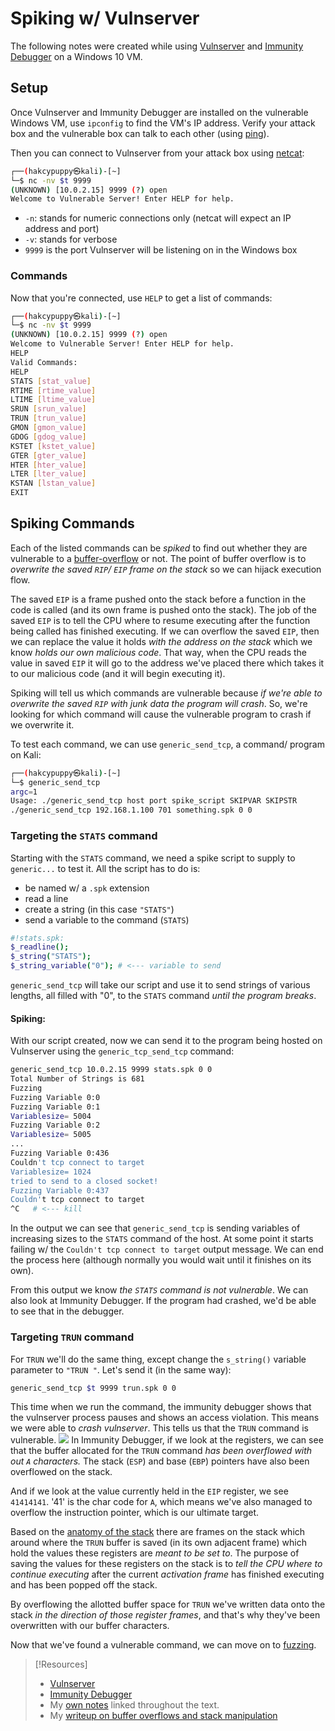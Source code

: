 
# Spiking w/ Vulnserver
The following notes were created while using [Vulnserver](https://thegreycorner.com/vulnserver.html) and [Immunity Debugger](https://www.immunityinc.com/products/debugger/) on a Windows 10 VM.
## Setup
Once Vulnserver and Immunity Debugger are installed on the vulnerable Windows VM, use `ipconfig` to find the VM's IP address. Verify your attack box and the vulnerable box can talk to each other (using [ping](/CLI-tools/ping.md)).

Then you can connect to Vulnserver from your attack box using [netcat](/cybersecurity/tools/exploitation/netcat.md):
```bash
┌──(hakcypuppy㉿kali)-[~]
└─$ nc -nv $t 9999
(UNKNOWN) [10.0.2.15] 9999 (?) open
Welcome to Vulnerable Server! Enter HELP for help.
```
- `-n`: stands for numeric connections only (netcat will expect an IP address and port)
- `-v`: stands for verbose
- `9999` is the port Vulnserver will be listening on in the Windows box
### Commands
Now that you're connected, use `HELP` to get a list of commands:
```bash
┌──(hakcypuppy㉿kali)-[~]
└─$ nc -nv $t 9999
(UNKNOWN) [10.0.2.15] 9999 (?) open
Welcome to Vulnerable Server! Enter HELP for help.
HELP
Valid Commands:
HELP
STATS [stat_value]
RTIME [rtime_value]
LTIME [ltime_value]
SRUN [srun_value]
TRUN [trun_value]
GMON [gmon_value]
GDOG [gdog_value]
KSTET [kstet_value]
GTER [gter_value]
HTER [hter_value]
LTER [lter_value]
KSTAN [lstan_value]
EXIT
```
## Spiking Commands
Each of the listed commands can be *spiked* to find out whether they are vulnerable to a [buffer-overflow](/cybersecurity/TTPs/exploitation/binary-exploitation/buffer-overflow.md) or not. The point of buffer overflow is to *overwrite the saved `RIP`/ `EIP` frame on the stack* so we can hijack execution flow.

The saved `EIP` is a frame pushed onto the stack before a function in the code is called (and its own frame is pushed onto the stack). The job of the saved `EIP` is to tell the CPU where to resume executing after the function being called has finished executing. If we can overflow the saved `EIP`, then we can replace the value it holds *with the address on the stack* which we know *holds our own malicious code*. That way, when the CPU reads the value in saved `EIP` it will go to the address we've placed there which takes it to our malicious code (and it will begin executing it).

Spiking will tell us which commands are vulnerable because *if we're able to overwrite the saved `RIP` with junk data the program will crash*. So, we're looking for which command will cause the vulnerable program to crash if we overwrite it. 

To test each command, we can use `generic_send_tcp`, a command/ program on Kali:
```bash
┌──(hakcypuppy㉿kali)-[~]
└─$ generic_send_tcp
argc=1
Usage: ./generic_send_tcp host port spike_script SKIPVAR SKIPSTR
./generic_send_tcp 192.168.1.100 701 something.spk 0 0
```
### Targeting the `STATS` command
Starting with the `STATS` command, we need a spike script to supply to `generic...` to test it. All the script has to do is:
- be named w/ a `.spk` extension
- read a line
- create a string (in this case `"STATS"`)
- send a variable to the command (`STATS`)
```bash
#!stats.spk:
$_readline();
$_string("STATS");
$_string_variable("0"); # <--- variable to send
```
`generic_send_tcp` will take our script and use it to send strings of various lengths, all filled with "0", to the `STATS` command *until the program breaks*.
#### Spiking:
With our script created, now we can send it to the program being hosted on Vulnserver using the `generic_tcp_send_tcp` command:
```bash
generic_send_tcp 10.0.2.15 9999 stats.spk 0 0
Total Number of Strings is 681
Fuzzing
Fuzzing Variable 0:0
Fuzzing Variable 0:1
Variablesize= 5004
Fuzzing Variable 0:2
Variablesize= 5005
...
Fuzzing Variable 0:436
Couldn't tcp connect to target
Variablesize= 1024
tried to send to a closed socket!
Fuzzing Variable 0:437
Couldn't tcp connect to target
^C   # <--- kill
```
In the output we can see that `generic_send_tcp` is sending variables of increasing sizes to the `STATS` command of the host. At some point it starts failing w/ the `Couldn't tcp connect to target` output message. We can end the process here (although normally you would wait until it finishes on its own).

From this output we know *the `STATS` command is not vulnerable*. We can also look at Immunity Debugger. If the program had crashed, we'd be able to see that in the debugger. 
### Targeting `TRUN` command
For `TRUN` we'll do the same thing, except change the `s_string()` variable parameter to `"TRUN "`. Let's send it (in the same way):
```bash
generic_send_tcp $t 9999 trun.spk 0 0
```
This time when we run the command, the immunity debugger shows that the vulnserver process pauses and shows an access violation. This means we were able to *crash vulnserver*. This tells us that the `TRUN` command is vulnerable.
![](PNPT/PNPT-pics/spiking-1.png)
In Immunity Debugger, if we look at the registers, we can see that the buffer allocated for the `TRUN` command *has been overflowed with out `A` characters.* The stack (`ESP`) and base (`EBP`) pointers have also been overflowed on the stack.

And if we look at the value currently held in the `EIP` register, we see `41414141`. '41' is the char code for `A`, which means we've also managed to overflow the instruction pointer, which is our ultimate target.

Based on the [anatomy of the stack](https://trshpuppy.github.io/portfolio/writeups/binary-exploitation) there are frames on the stack which around where the `TRUN` buffer is saved (in its own adjacent frame) which hold the values these registers are *meant to be set to*. The purpose of saving the values for these registers on the stack is to *tell the CPU where to continue executing* after the current *activation frame* has finished executing and has been popped off the stack.

By overflowing the allotted buffer space for `TRUN` we've written data onto the stack *in the direction of those register frames*, and that's why they've been overwritten with our buffer characters.

Now that we've found a vulnerable command, we can move on to [fuzzing](/PNPT/PEH/buffer-overflows/fuzzing.md).

> [!Resources]
> -  [Vulnserver](https://thegreycorner.com/vulnserver.html) 
> - [Immunity Debugger](https://www.immunityinc.com/products/debugger/) 
> - My [own notes](https://github.com/trshpuppy/obsidian-notes) linked throughout the text.
> - My [writeup on buffer overflows and stack manipulation](https://trshpuppy.github.io/portfolio/writeups/binary-exploitation)